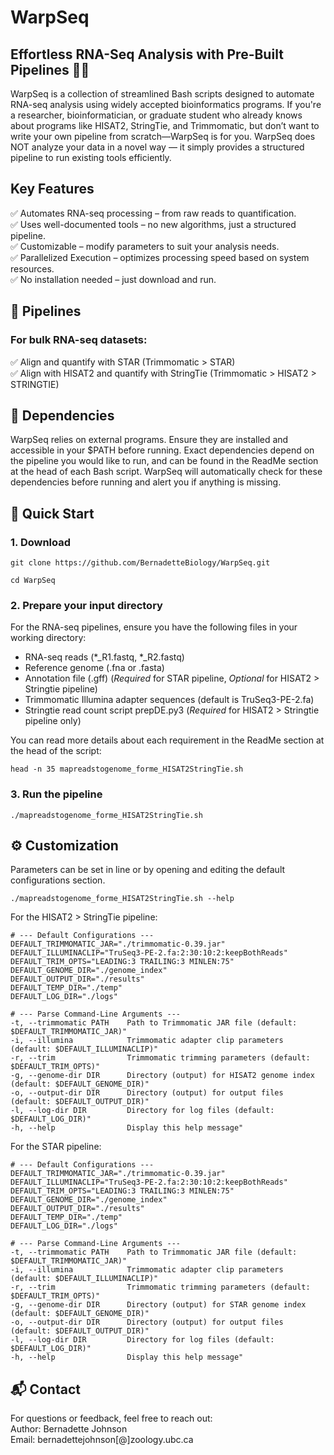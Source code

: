 # WarpSeq

## Effortless RNA-Seq Analysis with Pre-Built Pipelines 🧬🚀

WarpSeq is a collection of streamlined Bash scripts designed to automate RNA-seq analysis using widely accepted bioinformatics programs. If you're a researcher, bioinformatician, or graduate student who already knows about programs like HISAT2, StringTie, and Trimmomatic, but don’t want to write your own pipeline from scratch—WarpSeq is for you. WarpSeq does NOT analyze your data in a novel way — it simply provides a structured pipeline to run existing tools efficiently.

## Key Features
  ✅ Automates RNA-seq processing – from raw reads to quantification.  
  ✅ Uses well-documented tools – no new algorithms, just a structured pipeline.  
  ✅ Customizable – modify parameters to suit your analysis needs.  
  ✅ Parallelized Execution – optimizes processing speed based on system resources.  
  ✅ No installation needed – just download and run.  


## 🤖 Pipelines  
### For bulk RNA-seq datasets:
  ✅ Align and quantify with STAR (Trimmomatic > STAR)  
  ✅ Align with HISAT2 and quantify with StringTie (Trimmomatic > HISAT2 > STRINGTIE)  

## 🔧 Dependencies  
  
WarpSeq relies on external programs. Ensure they are installed and accessible in your $PATH before running. Exact dependencies depend on the pipeline you would like to run, and can be found in the ReadMe section at the head of each Bash script. WarpSeq will automatically check for these dependencies before running and alert you if anything is missing.

## 🚀 Quick Start  
  
### 1. Download 
```
git clone https://github.com/BernadetteBiology/WarpSeq.git

cd WarpSeq
```
### 2. Prepare your input directory  

For the RNA-seq pipelines, ensure you have the following files in your working directory: 
- RNA-seq reads (*_R1.fastq, *_R2.fastq)  
- Reference genome (.fna or .fasta)  
- Annotation file (.gff) (_Required_ for STAR pipeline, _Optional_ for HISAT2 > Stringtie pipeline)  
- Trimmomatic Illumina adapter sequences (default is TruSeq3-PE-2.fa)  
- Stringtie read count script prepDE.py3 (_Required_ for HISAT2 > Stringtie pipeline only)  

You can read more details about each requirement in the ReadMe section at the head of the script:
```
head -n 35 mapreadstogenome_forme_HISAT2StringTie.sh 
```

### 3. Run the pipeline  
```
./mapreadstogenome_forme_HISAT2StringTie.sh 
```
## ⚙️ Customization  
Parameters can be set in line or by opening and editing the default configurations section.

```
./mapreadstogenome_forme_HISAT2StringTie.sh --help
```

For the HISAT2 > StringTie pipeline:
```
# --- Default Configurations ---
DEFAULT_TRIMMOMATIC_JAR="./trimmomatic-0.39.jar"
DEFAULT_ILLUMINACLIP="TruSeq3-PE-2.fa:2:30:10:2:keepBothReads"
DEFAULT_TRIM_OPTS="LEADING:3 TRAILING:3 MINLEN:75"
DEFAULT_GENOME_DIR="./genome_index"
DEFAULT_OUTPUT_DIR="./results"
DEFAULT_TEMP_DIR="./temp"
DEFAULT_LOG_DIR="./logs"

# --- Parse Command-Line Arguments ---
-t, --trimmomatic PATH    Path to Trimmomatic JAR file (default: $DEFAULT_TRIMMOMATIC_JAR)"
-i, --illumina            Trimmomatic adapter clip parameters (default: $DEFAULT_ILLUMINACLIP)"
-r, --trim                Trimmomatic trimming parameters (default: $DEFAULT_TRIM_OPTS)"
-g, --genome-dir DIR      Directory (output) for HISAT2 genome index (default: $DEFAULT_GENOME_DIR)"
-o, --output-dir DIR      Directory (output) for output files (default: $DEFAULT_OUTPUT_DIR)"
-l, --log-dir DIR         Directory for log files (default: $DEFAULT_LOG_DIR)"
-h, --help                Display this help message"
```

For the STAR pipeline:
```
# --- Default Configurations ---
DEFAULT_TRIMMOMATIC_JAR="./trimmomatic-0.39.jar"
DEFAULT_ILLUMINACLIP="TruSeq3-PE-2.fa:2:30:10:2:keepBothReads"
DEFAULT_TRIM_OPTS="LEADING:3 TRAILING:3 MINLEN:75"
DEFAULT_GENOME_DIR="./genome_index"
DEFAULT_OUTPUT_DIR="./results"
DEFAULT_TEMP_DIR="./temp"
DEFAULT_LOG_DIR="./logs"

# --- Parse Command-Line Arguments ---
-t, --trimmomatic PATH    Path to Trimmomatic JAR file (default: $DEFAULT_TRIMMOMATIC_JAR)"
-i, --illumina            Trimmomatic adapter clip parameters (default: $DEFAULT_ILLUMINACLIP)"
-r, --trim                Trimmomatic trimming parameters (default: $DEFAULT_TRIM_OPTS)"
-g, --genome-dir DIR      Directory (output) for STAR genome index (default: $DEFAULT_GENOME_DIR)"
-o, --output-dir DIR      Directory (output) for output files (default: $DEFAULT_OUTPUT_DIR)"
-l, --log-dir DIR         Directory for log files (default: $DEFAULT_LOG_DIR)"
-h, --help                Display this help message"
```

## 📬 Contact  
For questions or feedback, feel free to reach out:  
Author: Bernadette Johnson  
Email: bernadettejohnson[@]zoology.ubc.ca  

